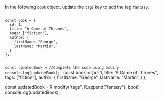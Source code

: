 In the following `book` object, update the `tags` key to add the tag `fantasy`.

<codeblock language="javascript" type="exercise" testMode="fixedInput" packages="ramda">
<code>
const book = {
  id: 1,
  title: "A Game of Thrones",
  tags: ["fiction"],
  author: {
    firstName: "George",
    lastName: "Martin",
  }
};

const updatedBook = //Complete the code using modify
console.log(updatedBook);
</code>
<solution>
const book = {
  id: 1,
  title: "A Game of Thrones",
  tags: ["fiction"],
  author: {
    firstName: "George",
    lastName: "Martin",
  }
};

const updatedBook = R.modify("tags", R.append("fantasy"), book);
console.log(updatedBook);
</solution>
</codeblock>
